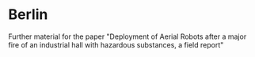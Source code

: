 # Berlin

Further material for the paper "Deployment of Aerial Robots after a major fire of an industrial hall
with hazardous substances, a field report"


